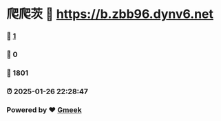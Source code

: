 # 爬爬茨 :link: https://b.zbb96.dynv6.net 
### :page_facing_up: [1](https://b.zbb96.dynv6.net/tag.html) 
### :speech_balloon: 0 
### :hibiscus: 1801 
### :alarm_clock: 2025-01-26 22:28:47 
### Powered by :heart: [Gmeek](https://github.com/Meekdai/Gmeek)
